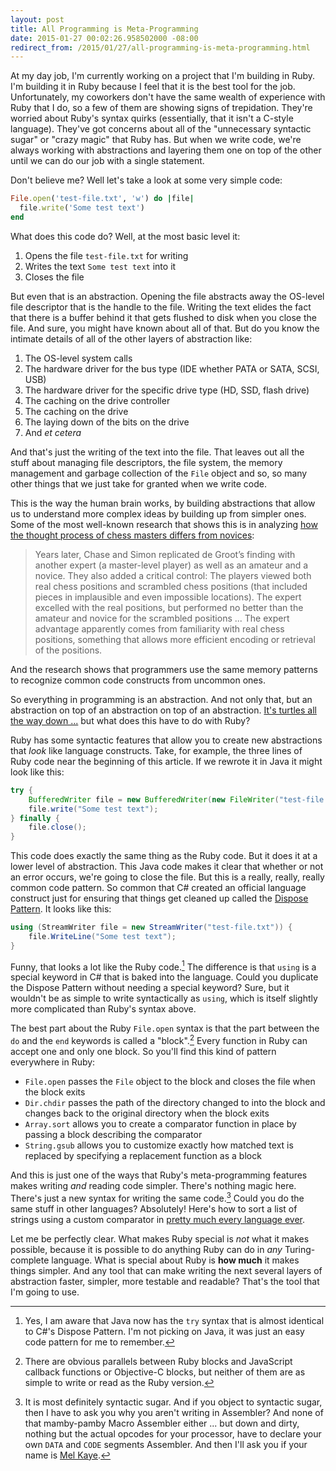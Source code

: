 ```yaml
---
layout: post
title: All Programming is Meta-Programming
date: 2015-01-27 00:02:26.958502000 -08:00
redirect_from: /2015/01/27/all-programming-is-meta-programming.html
---
```


At my day job, I'm currently working on a project that I'm building in Ruby. I'm building it in Ruby because I feel that it is the best tool for the job. Unfortunately, my coworkers don't have the same wealth of experience with Ruby that I do, so a few of them are showing signs of trepidation. They're worried about Ruby's syntax quirks (essentially, that it isn't a C-style language). They've got concerns about all of the "unnecessary syntactic sugar" or "crazy magic" that Ruby has. But when we write code, we're always working with abstractions and layering them one on top of the other until we can do our job with a single statement.

Don't believe me? Well let's take a look at some very simple code:

```ruby
File.open('test-file.txt', 'w') do |file|
  file.write('Some test text')
end
```

What does this code do? Well, at the most basic level it:

1. Opens the file `test-file.txt` for writing
1. Writes the text `Some test text` into it
1. Closes the file

But even that is an abstraction. Opening the file abstracts away the OS-level file descriptor that is the handle to the file. Writing the text elides the fact that there is a buffer behind it that gets flushed to disk when you close the file. And sure, you might have known about all of that. But do you know the intimate details of all of the other layers of abstraction like:

1. The OS-level system calls
1. The hardware driver for the bus type (IDE whether PATA or SATA, SCSI, USB)
1. The hardware driver for the specific drive type (HD, SSD, flash drive)
1. The caching on the drive controller
1. The caching on the drive
1. The laying down of the bits on the drive
1. And *et cetera*

And that's just the writing of the text into the file. That leaves out all the stuff about managing file descriptors, the file system, the memory management and garbage collection of the `File` object and so, so many other things that we just take for granted when we write code.

This is the way the human brain works, by building abstractions that allow us to understand more complex ideas by building up from simpler ones. Some of the most well-known research that shows this is in analyzing [how the thought process of chess masters differs from novices][chess-memory]:

> Years later, Chase and Simon replicated de Groot’s finding with another expert (a master-level player) as well as an amateur and a novice.  They also added a critical control: The players viewed both real chess positions and scrambled chess positions (that included pieces in implausible and even impossible locations). The expert excelled with the real positions, but performed no better than the amateur and novice for the scrambled positions ... The expert advantage apparently comes from familiarity with real chess positions, something that allows more efficient encoding or retrieval of the positions.

And the research shows that programmers use the same memory patterns to recognize common code constructs from uncommon ones.

So everything in programming is an abstraction. And not only that, but an abstraction on top of an abstraction on top of an abstraction. [It's turtles all the way down ...][turtles] but what does this have to do with Ruby?

Ruby has some syntactic features that allow you to create new abstractions that *look* like language constructs. Take, for example, the three lines of Ruby code near the beginning of this article. If we rewrote it in Java it might look like this:

```java
try {
    BufferedWriter file = new BufferedWriter(new FileWriter("test-file.txt"));
    file.write("Some test text");
} finally {
    file.close();
}
```

This code does exactly the same thing as the Ruby code. But it does it at a lower level of abstraction. This Java code makes it clear that whether or not an error occurs, we're going to close the file. But this is a really, really, really common code pattern. So common that C# created an official language construct just for ensuring that things get cleaned up called the [Dispose Pattern][dispose]. It looks like this:

```csharp
using (StreamWriter file = new StreamWriter("test-file.txt")) {
    file.WriteLine("Some test text");
}
```

Funny, that looks a lot like the Ruby code.[^java-too] The difference is that `using` is a special keyword in C# that is baked into the language. Could you duplicate the Dispose Pattern without needing a special keyword? Sure, but it wouldn't be as simple to write syntactically as `using`, which is itself slightly more complicated than Ruby's syntax above.

The best part about the Ruby `File.open` syntax is that the part between the `do` and the `end` keywords is called a "block".[^javascript] Every function in Ruby can accept one and only one block. So you'll find this kind of pattern everywhere in Ruby:

* `File.open` passes the `File` object to the block and closes the file when the block exits
* `Dir.chdir` passes the path of the directory changed to into the block and changes back to the original directory when the block exits
* `Array.sort` allows you to create a comparator function in place by passing a block describing the comparator
* `String.gsub` allows you to customize exactly how matched text is replaced by specifying a replacement function as a block

And this is just one of the ways that Ruby's meta-programming features makes writing *and* reading code simpler. There's nothing magic here. There's just a new syntax for writing the same code.[^syntactic-sugar] Could you do the same stuff in other languages? Absolutely! Here's how to sort a list of strings using a custom comparator in [pretty much every language ever][custom-comparator].

Let me be perfectly clear. What makes Ruby special is *not* what it makes possible, because it is possible to do anything Ruby can do in *any* Turing-complete language. What is special about Ruby is **how much** it makes things simpler. And any tool that can make writing the next several layers of abstraction faster, simpler, more testable and readable? That's the tool that I'm going to use.


[^java-too]: Yes, I am aware that Java now has the `try` syntax that is almost identical to C#'s Dispose Pattern. I'm not picking on Java, it was just an easy code pattern for me to remember.
[^javascript]: There are obvious parallels between Ruby blocks and JavaScript callback functions or Objective-C blocks, but neither of them are as simple to write or read as the Ruby version.
[^syntactic-sugar]: It is most definitely syntactic sugar. And if you object to syntactic sugar, then I have to ask you why you aren't writing in Assembler? And none of that mamby-pamby Macro Assembler either ... but down and dirty, nothing but the actual opcodes for your processor, have to declare your own `DATA` and `CODE` segments Assembler. And then I'll ask you if your name is [Mel Kaye][mel-kaye].

[chess-memory]: http://theinvisiblegorilla.com/blog/2012/02/15/how-experts-recall-chess-positions/
[custom-comparator]: http://rosettacode.org/wiki/Sort_using_a_custom_comparator
[dispose]: https://msdn.microsoft.com/en-us/library/fs2xkftw(VS.80).aspx
[mel-kaye]: http://www.catb.org/jargon/html/story-of-mel.html
[turtles]: https://en.wikipedia.org/wiki/Turtles_all_the_way_down#History
